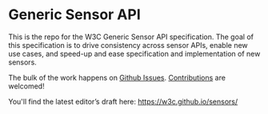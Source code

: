 Generic Sensor API
==================

This is the repo for the W3C Generic Sensor API specification. The goal of this specification is to drive consistency across sensor APIs, enable new use cases, and speed-up and ease specification and implementation of new sensors.

The bulk of the work happens on [Github Issues][1]. [Contributions][2] are welcomed!

You'll find the latest editor’s draft here: https://w3c.github.io/sensors/

[1]: https://github.com/w3c/sensors/issues
[2]: ./contributing.md
